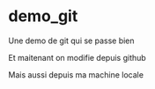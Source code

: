 # demo_git
Une demo de git qui se passe bien

Et maitenant on modifie depuis github

Mais aussi depuis ma machine locale

